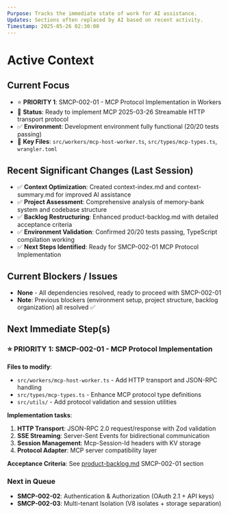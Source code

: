 ```yaml
---
Purpose: Tracks the immediate state of work for AI assistance.
Updates: Sections often replaced by AI based on recent activity.
Timestamp: 2025-05-26 02:30:00
---
```


# Active Context

## Current Focus
* ⭐ **PRIORITY 1**: SMCP-002-01 - MCP Protocol Implementation in Workers
* 🔄 **Status**: Ready to implement MCP 2025-03-26 Streamable HTTP transport protocol
* ✅ **Environment**: Development environment fully functional (20/20 tests passing)
* 📁 **Key Files**: `src/workers/mcp-host-worker.ts`, `src/types/mcp-types.ts`, `wrangler.toml`

## Recent Significant Changes (Last Session)
* ✅ **Context Optimization**: Created context-index.md and context-summary.md for improved AI assistance
* ✅ **Project Assessment**: Comprehensive analysis of memory-bank system and codebase structure
* ✅ **Backlog Restructuring**: Enhanced product-backlog.md with detailed acceptance criteria
* ✅ **Environment Validation**: Confirmed 20/20 tests passing, TypeScript compilation working
* ✅ **Next Steps Identified**: Ready for SMCP-002-01 MCP Protocol Implementation

## Current Blockers / Issues
* **None** - All dependencies resolved, ready to proceed with SMCP-002-01
* **Note**: Previous blockers (environment setup, project structure, backlog organization) all resolved ✅

## Next Immediate Step(s)

### ⭐ PRIORITY 1: SMCP-002-01 - MCP Protocol Implementation
**Files to modify**:
- `src/workers/mcp-host-worker.ts` - Add HTTP transport and JSON-RPC handling
- `src/types/mcp-types.ts` - Enhance MCP protocol type definitions
- `src/utils/` - Add protocol validation and session utilities

**Implementation tasks**:
1. **HTTP Transport**: JSON-RPC 2.0 request/response with Zod validation
2. **SSE Streaming**: Server-Sent Events for bidirectional communication
3. **Session Management**: Mcp-Session-Id headers with KV storage
4. **Protocol Adapter**: MCP server compatibility layer

**Acceptance Criteria**: See [product-backlog.md](./product-backlog.md) SMCP-002-01 section

### Next in Queue
- **SMCP-002-02**: Authentication & Authorization (OAuth 2.1 + API keys)
- **SMCP-002-03**: Multi-tenant Isolation (V8 isolates + storage separation)
